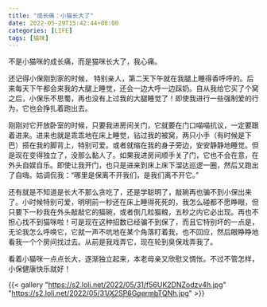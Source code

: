 ```yaml
---
title: "成长痛：小猫长大了"
date: 2022-05-29T15:42:44+08:00
categories: [LIFE]
tags: [猫咪]
---
```


不是小猫咪的成长痛，而是猫咪长大了，我心痛。

还记得小保刚到家的时候， 特别亲人，第二天下午就在我腿上睡得香呼呼的。后来每天下午都会来我的大腿上睡觉，还会一边大呼一边踩奶。自从我给它买了个窝之后，小保乐不思蜀，再也没有上过我的大腿睡觉了！即使我进行一些强制爱的行为，它也会挣扎着跑出去。

<!--more-->

刚刚对它开放卧室的时候，只要我进房间关门，它就要在门口喵喵抗议，一定要跟着进来。进来也就是乖乖地在床上睡觉，钻过我的被窝，两只小手（有时候是下巴）搭在我的脚背上，特别可爱。或者就缩在我的身子旁边，安安静静地睡觉。但是现在变得独立了，没那么黏人了。如果我进房间顺手关了门，它也不会在意，在外头自娱自乐。即使让我开门，也只是进来到床上床下溜达巡逻一圈，然后又跑出了自嗨。姑调侃我：“哪里是保离不开我们，是我们离不开它。”

还有就是不知道是长大不那么贪吃了，还是学聪明了，敲碗再也骗不到小保出来了。小时候特别可爱，明明前一秒还在床上睡得死死的，我怎么碰都不愿睁眼，但只要下一秒我在外头敲敲它的猫碗，或者倒几粒猫粮，五秒之内它必出现。再也不担心找不到猫咪啦！可是现在这种招数已经骗不到保了，而且它特别坏的一点是，无论我怎么呼唤它，它就一声不吭地在某个角落盯着我，也不回应，然后眼睁睁地看我一个个房间找过去。从前是我戏弄它，现在轮到臭保戏弄我了。

看着小猫咪一点点长大，逐渐独立起来，本老母亲又欣慰又惆怅。不过不管怎样，小保健康快乐就好！

{{< gallery "https://s2.loli.net/2022/05/31/f56UK2DNZodzv4h.jpg" "https://s2.loli.net/2022/05/31/X2SP6GqermbTQNh.jpg" >}}

<center style="font-size:10px;margin-top:-25px;color:gray">穿衣一小时，拍照一分钟</center>
